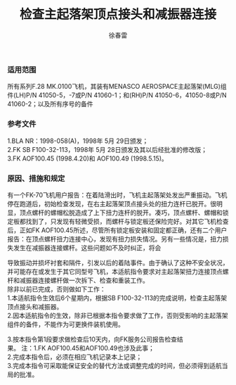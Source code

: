 ﻿---
amendno: 39-2253  
cadno: CAD1998-F100-04  
title: 检查主起落架顶点接头和减振器连接  
publishdate: 1998-07-28  
effdate: 1998-07-30  
acmodels: ["F.28 MK.0100"]  
tags: []  
engs: []  
pns: ["41050-5","41050-7","41060-1","41050-6","41060-2"]  
mfrs: ["MENASCO AEROSPACE"]  
admins: 华东管理局  
author: 徐春雷  
---
  
### 适用范围  
所有系列F.28 MK.0100飞机，其装有MENASCO AEROSPACE主起落架(MLG)组件(LH)P/N 41050-5，-7或P/N 41060-1；和(RH)P/N 41050-6，41050-8或P/N 41060-2；以及所有序号的备件  
  
<!--more-->  
### 参考文件  
  1.BLA NR：1998-058(A)，1998年 5月 29日颁发；  
  2.FK SB F100-32-113，1998年 5月 28日颁发及其以后经批准的修改版；  
  3.FK AOF100.45 (1998.4.20)和 AOF100.49 (1998.5.15)。  
  
### 原因、措施和规定  

  有一个FK-70飞机用户报告：在着陆滑出时，飞机主起落架处发出严重振动。飞机停在跑道后，初始检查发现，在右主起落架顶点接头处的扭力连杆已脱开。很明显，顶点螺杆的螺帽松脱造成了上下扭力连杆的脱开。凑巧，顶点螺杆、螺帽和锁定板都找到了，只发现有轻微受损，而螺杆与锁定板还保险完好。对其它飞机检查后，正如FK AOF100.45所述，尽管所有锁定板安装和固定都正确，还有二个用户报告：在顶点螺杆扭力连接中心，发现有扭力损失情况。另有一些情况是，扭力损失发生在减振器连接螺杆。这些问题如不及时纠正，将会  
  
导致振动并损坏衬套和隔件，引发以后的着陆事件。由于确认了这种不安全状况，并可能存在或发生于其它同型号飞机，本适航指令要求对主起落架扭力连接顶点螺杆和减振器连接螺杆做一次拆下、检查和重装工作。  
  除非以前已完成，否则做如下工作：  
  1.本适航指令生效后6个星期内，根据SB F100-32-113的完成说明，检查主起落架顶点接头和减振器。  
  2.因本适航指令的生效，除非已根据本指令要求做了工作，否则受影响的主起落架组件的备件，不能作为可更换件装机使用。  
  
  3.按本指令第1段要求做检查后10天内，向FK服务公司报告检查结  
果。     注：1.FK AOF100.45和AOF100.49也涉及此事；  
  2.完成本指令后，必须在相应飞机记录本上记录；  
  3.完成本指令可采取能保证安全的替代方法或调整完成的时间，但必须得到适航当局的批准。  
